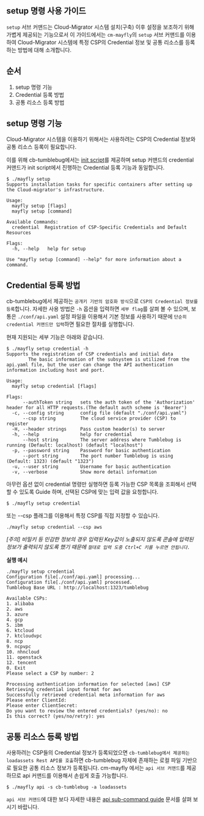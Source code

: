 
## setup 명령 사용 가이드

`setup` 서브 커맨드는 Cloud-Migrator 시스템 설치(구축) 이후 설정을 보조하기 위해 가볍게 제공되는 기능으로서 이 가이드에서는 `cm-mayfly`의 `setup` 서브 커맨드를 이용하여 Cloud-Migrator 시스템에 특정 CSP의 Credential 정보 및 공통 리소스를 등록하는 방법에 대해 소개합니다.    


## 순서
1. setup 명령 기능
1. Credential 등록 방법
1. 공통 리소스 등록 방법


## setup 명령 기능
Cloud-Migrator 시스템을 이용하기 위해서는 사용하려는 CSP의 Credential 정보와 공통 리소스 등록이 필요합니다.

이를 위해 cb-tumblebug에서는 [init script](https://github.com/cloud-barista/cb-tumblebug/tree/main/init)를 제공하며 setup 커맨드의 credential 커맨드가 init script에서 진행하는 Credential 등록 기능과 동일합니다.


```
$ ./mayfly setup
Supports installation tasks for specific containers after setting up the Cloud-migrator's infrastructure.

Usage:
  mayfly setup [flags]
  mayfly setup [command]

Available Commands:
  credential  Registration of CSP-Specific Credentials and Default Resources

Flags:
  -h, --help   help for setup

Use "mayfly setup [command] --help" for more information about a command.
```


## Credential 등록 방법

cb-tumblebug에서 제공하는 `공개키 기반의 암호화 방식`으로 `CSP의 Credential 정보를 등록`합니다.
자세한 사용 방법은 `-h` 옵션을 입력하면 `세부 flag`를 살펴 볼 수 있으며, 보통은 `./conf/api.yaml` 설정 파일을 이용해서 기본 정보를 사용하기 때문에 `단순히 credential 커맨드만 입력`하면 필요한 절차를 실행합니다.

현재 지원되는 세부 기능은 아래와 같습니다.
```
$ ./mayfly setup credential -h
Supports the registration of CSP credentials and initial data
        The basic information of the subsystem is utilized from the api.yaml file, but the user can change the API authentication information including host and port.

Usage:
  mayfly setup credential [flags]

Flags:
      --authToken string   sets the auth token of the 'Authorization' header for all HTTP requests.(The default auth scheme is 'Bearer')
  -c, --config string      config file (default "./conf/api.yaml")
      --csp string         The cloud service provider (CSP) to register
  -H, --header strings     Pass custom header(s) to server
  -h, --help               help for credential
      --host string        The server address where Tumblebug is running (Default: localhost) (default "localhost")
  -p, --password string    Password for basic authentication
      --port string        The port number Tumblebug is using (Default: 1323) (default "1323")
  -u, --user string        Username for basic authentication
  -v, --verbose            Show more detail information
```

아무런 옵션 없이 credential 명령만 실행하면 등록 가능한 CSP 목록을 조회해서 선택할 수 있도록 Guide 하며, 선택된 CSP에 맞는 입력 값을 요청합니다.

```
$ ./mayfly setup credential
```

또는 --csp 플래그를 이용해서 특정 CSP를 직접 지정할 수 있습니다.
```
./mayfly setup credential --csp aws
```

*[주의] 비밀키 등 민감한 정보의 경우 입력된 Key값이 노출되지 않도록 콘솔에 입력된 정보가 출력되지 않도록 했기 때문에 `절대로 입력 도중 Ctrl+C 키를 누르면 안됩니다.`*

**실행 예시**
```
./mayfly setup credential
Configuration file[./conf/api.yaml] processing...
Configuration file[./conf/api.yaml] processed.
Tumblebug Base URL : http://localhost:1323/tumblebug

Available CSPs:
1. alibaba
2. aws
3. azure
4. gcp
5. ibm
6. ktcloud
7. ktcloudvpc
8. ncp
9. ncpvpc
10. nhncloud
11. openstack
12. tencent
0. Exit
Please select a CSP by number: 2

Processing authentication information for selected [aws] CSP
Retrieving credential input format for aws
Successfully retrieved credential meta information for aws
Please enter ClientId:
Please enter ClientSecret:
Do you want to review the entered credentials? (yes/no): no
Is this correct? (yes/no/retry): yes
```



## 공통 리소스 등록 방법 
사용하려는 CSP들의 Credential 정보가 등록되었으면 `cb-tumblebug에서 제공하는 loadassets Rest API를 호출`하면 cb-tumblebug 자체에 존재하는 로컬 파일 기반으로 필요한 공통 리소스 정보가 등록됩니다.
cm-mayfly 에서는 `api 서브 커맨드`를 제공하므로 api 커맨드를 이용해서 손쉽게 호출 가능합니다.

```
$ ./mayfly api -s cb-tumblebug -a loadassets
```

`api 서브 커맨드`에 대한 보다 자세한 내용은 [api sub-command guide](https://github.com/cloud-barista/cm-mayfly/blob/main/docs/cm-mayfly-api.md) 문서를 살펴 보시기 바랍니다.


